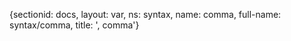 {sectionid: docs, layout: var, ns: syntax, name: comma, full-name: syntax/comma, title: ',
    comma'}
